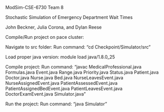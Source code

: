 ModSim-CSE-6730
Team 8

Stochastic Simulation of Emergency Department Wait Times

John Beckner, Julia Corona, and Dylan Reese

Compile/Run project on pace cluster:

Navigate to src folder:
Run command: “cd Checkpoint/Simulator/src”

Load proper java version:
module load java/1.8.0_25 

Compile project:
Run command: “javac MedicalProfessional.java Formulas.java Event.java Range.java Priority.java Status.java Patient.java  Doctor.java Nurse.java Bed.java NurseLeavesEvent.java NurseAssignedEvent.java PatientAssessedEvent.java PatientAssignedBedEvent.java PatientLeavesEvent.java DoctorExamEvent.java Simulator.java”

Run the project:
Run command: “java Simulator”

